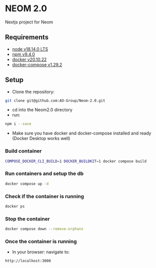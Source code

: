 # NEOM 2.0

Nextjs project for Neom

## Requirements

- [node v18.14.0 LTS](https://nodejs.org/en/)
- [npm v9.4.0](https://docs.npmjs.com/cli/v9)
- [docker v20.10.22](https://docs.docker.com/get-docker/)
- [docker-compose v1.29.2](https://docs.docker.com/compose/install/)

## Setup

- Clone the repository:

```bash
git clone git@github.com:AO-Group/Neom-2.0.git
```

- cd into the Neom2.0 directory
- run:

```bash
npm i --save
```

- Make sure you have docker and docker-compose installed and ready (Docker Desktop works well)

### Build container
  
```bash
COMPOSE_DOCKER_CLI_BUILD=1 DOCKER_BUILDKIT=1 docker compose build
```

### Run containers and setup the db

```bash
docker compose up -d
```

### Check if the container is running

```bash
docker ps
```

### Stop the container

```bash
docker compose down --remove-orphans
```

### Once the container is running

- In your browser: navigate to:

```bash
http://localhost:3000
```
